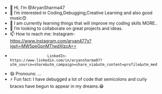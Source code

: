 - 👋 Hi, I’m @AryanSharma47
- 👀 I’m interested in Coding,Debugging,Creative Learning and also good music😊
- 🌱 I am currently learning things that will improve my coding skills MORE..
- 💞️ I’m looking to collaborate on great projects and ideas.
- 📫 How to reach me: Instagram- https://www.instagram.com/aryan477x?igsh=MW5peGpnMTIwdXIzcA==
- 
                       LinkedIn-https://www.linkedin.com/in/aryansharma07?utm_source=share&utm_campaign=share_via&utm_content=profile&utm_medium=android_app
- 😄 Pronouns: ...
- ⚡ Fun fact: I have debugged a lot of code that semicolons and curly braces have begun to appear in my dreams.😁

<!---
AryanSharma47/AryanSharma47 is a ✨ special ✨ repository because its `README.md` (this file) appears on your GitHub profile.
You can click the Preview link to take a look at your changes.
--->
